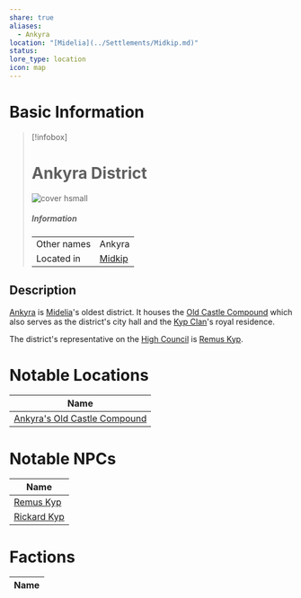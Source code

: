 ```yaml
---
share: true
aliases:
  - Ankyra
location: "[Midelia](../Settlements/Midkip.md)"
status: 
lore_type: location
icon: map
---
```

# Basic Information
> [!infobox]
> # Ankyra District
> ![cover hsmall](insertimage.png)
> ##### Information
> |   |  |
> | ---- | ---- |
> | Other names | Ankyra|
> | Located in | [Midkip](../Settlements/Midkip.md)|
## Description
[Ankyra](Ankyra%20District.md) is [Midelia](../Settlements/Midkip.md)'s oldest district. It houses the [Old Castle Compound](../Buildings/Ankyra's%20Old%20Castle%20Compound.md) which also serves as the district's city hall and the [Kyp Clan](../../../Kyp%20Clan.md)'s royal residence.

The district's representative on the [High Council](../../Factions/The%20High%20Council%20of%20Midkip.md) is [Remus Kyp](../../../Remus%20Kyp.md).
# Notable Locations
| Name                                                                                  |
| ------------------------------------------------------------------------------------- |
| [Ankyra's Old Castle Compound](../Buildings/Ankyra's%20Old%20Castle%20Compound.md) |

# Notable NPCs
| Name                                 |
| ------------------------------------ |
| [Remus Kyp](../../../Remus%20Kyp.md)     |
| [Rickard Kyp](../../../Rickard%20Kyp.md) |

# Factions
| Name |
| ---- |
